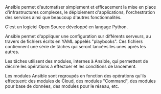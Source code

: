 
Ansible permet d'automatiser simplement et efficacement la mise en place d'infrastructures complexes, le déploiement d'applications, l'orchestration des services ainsi que beaucoup d'autres fonctionnalités.

C'est un logiciel Open Source développé en langage Python.

Ansible permet d'appliquer une configuration sur différents serveurs, au travers de fichiers écrits en YAML appelés "playbooks". Ces fichiers contiennent une série de tâches qui seront lancées les unes après les autres.

Les tâches utilisent des modules, internes à Ansible, qui permettent de décrire les opérations à effectuer et les conditions de lancement.

Les modules Ansible sont regroupés en fonction des opérations qu'ils effectuent: des modules de Cloud, des modules "Command", des modules pour base de données, des modules pour le réseau, etc.
